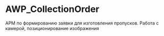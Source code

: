 # AWP_CollectionOrder
АРМ по формированию заявки для изготовления пропусков. Работа с камерой, позиционирование изображения
